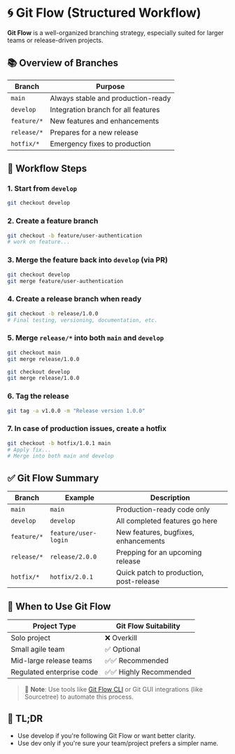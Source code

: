 # 🌀 Git Flow (Structured Workflow)

**Git Flow** is a well-organized branching strategy, especially suited for larger teams or release-driven projects.

## 📚 Overview of Branches

| Branch      | Purpose                             |
| ----------- | ----------------------------------- |
| `main`      | Always stable and production-ready  |
| `develop`   | Integration branch for all features |
| `feature/*` | New features and enhancements       |
| `release/*` | Prepares for a new release          |
| `hotfix/*`  | Emergency fixes to production       |

## 🔁 Workflow Steps

### 1. Start from `develop`

```bash
git checkout develop
```

### 2. Create a feature branch

```bash
git checkout -b feature/user-authentication
# work on feature...
```

### 3. Merge the feature back into `develop` (via PR)

```bash
git checkout develop
git merge feature/user-authentication
```

### 4. Create a release branch when ready

```bash
git checkout -b release/1.0.0
# Final testing, versioning, documentation, etc.
```

### 5. Merge `release/*` into both `main` and `develop`

```bash
git checkout main
git merge release/1.0.0

git checkout develop
git merge release/1.0.0
```

### 6. Tag the release

```bash
git tag -a v1.0.0 -m "Release version 1.0.0"
```

### 7. In case of production issues, create a hotfix

```bash
git checkout -b hotfix/1.0.1 main
# Apply fix...
# Merge into both main and develop
```

## ✅ Git Flow Summary

| Branch      | Example              | Description                             |
| ----------- | -------------------- | --------------------------------------- |
| `main`      | `main`               | Production-ready code only              |
| `develop`   | `develop`            | All completed features go here          |
| `feature/*` | `feature/user-login` | New features, bugfixes, enhancements    |
| `release/*` | `release/2.0.0`      | Prepping for an upcoming release        |
| `hotfix/*`  | `hotfix/2.0.1`       | Quick patch to production, post-release |

## 🔧 When to Use Git Flow

| Project Type              | Git Flow Suitability    |
| ------------------------- | ----------------------- |
| Solo project              | ❌ Overkill             |
| Small agile team          | ✅ Optional             |
| Mid-large release teams   | ✅✅ Recommended        |
| Regulated enterprise code | ✅✅ Highly Recommended |

> 📝 **Note**: Use tools like [Git Flow CLI](https://github.com/nvie/gitflow) or Git GUI integrations (like Sourcetree) to automate this process.

## 📝 TL;DR

- Use develop if you're following Git Flow or want better clarity.
- Use dev only if you're sure your team/project prefers a simpler name.
